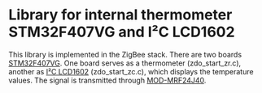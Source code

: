 # **Library for internal thermometer STM32F407VG and I²C LCD1602**

This library is implemented in the ZigBee stack. There are two boards [STM32F407VG](http://www.st.com/en/evaluation-tools/stm32f4discovery.html). One board serves as a thermometer (zdo_start_zr.c), another as [I²C LCD1602](http://wiki.sunfounder.cc/index.php?title=I%C2%B2C_LCD1602) (zdo_start_zc.c), which displays the temperature values. The signal is transmitted through [MOD-MRF24J40](https://www.olimex.com/Products/Modules/RF/MOD-MRF24J40/).
